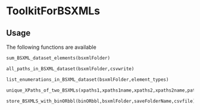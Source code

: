 # ToolkitForBSXMLs
## Usage
The following functions are available
```ruby
sum_BSXML_dataset_elements(bsxmlFolder)
```
```ruby
all_paths_in_BSXML_dataset(bsxmlFolder,csvwrite)
```
```ruby
list_enumerations_in_BSXML_dataset(bsxmlFolder,element_types)
```
```ruby
unique_XPaths_of_two_BSXMLs(xpaths1,xpaths1name,xpaths2,xpaths2name,pathToSave)
```
```ruby
store_BSXMLS_with_binORbbl(binORbbl,bsxmlFolder,saveFolderName,csvfile)
```
